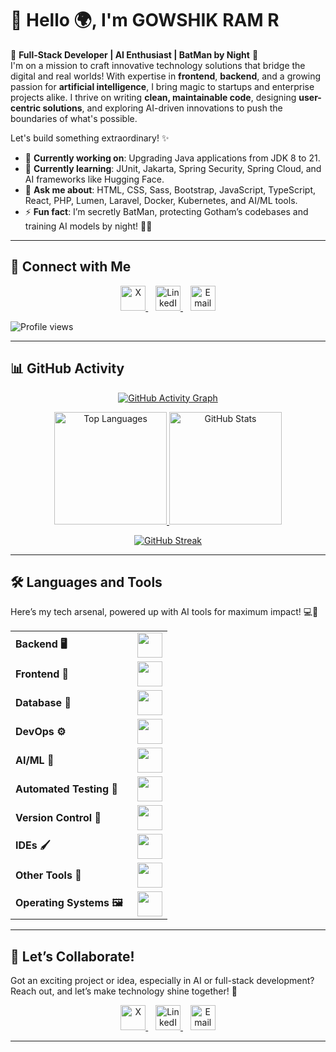 
<link rel="stylesheet" type="text/css" href="https://cdn.jsdelivr.net/gh/devicons/devicon@latest/devicon.min.css" />

# 👋 Hello 🌍, I'm GOWSHIK RAM R

🚀 **Full-Stack Developer | AI Enthusiast | BatMan by Night** 🦇  
I'm on a mission to craft innovative technology solutions that bridge the digital and real worlds! With expertise in **frontend**, **backend**, and a growing passion for **artificial intelligence**, I bring magic to startups and enterprise projects alike. I thrive on writing **clean, maintainable code**, designing **user-centric solutions**, and exploring AI-driven innovations to push the boundaries of what's possible.  

Let's build something extraordinary! ✨

- 🔭 **Currently working on**: Upgrading Java applications from JDK 8 to 21.  
- 🌱 **Currently learning**: JUnit, Jakarta, Spring Security, Spring Cloud, and AI frameworks like Hugging Face.  
- 💬 **Ask me about**: HTML, CSS, Sass, Bootstrap, JavaScript, TypeScript, React, PHP, Lumen, Laravel, Docker, Kubernetes, and AI/ML tools.  
- ⚡ **Fun fact**: I’m secretly BatMan, protecting Gotham’s codebases and training AI models by night! 🦸‍♂️  

---

## 📱 Connect with Me  
<p align="center">  
  <a href="https://x.com/Gowshikr04Ram" target="_blank" rel="noopener noreferrer">
    <img src="https://skillicons.dev/icons?i=twitter" height="40" alt="X" />
  </a>&nbsp;&nbsp;
  <a href="https://www.linkedin.com/in/gowshik-ram-r/" target="_blank" rel="noopener noreferrer">
    <img src="https://cdn.jsdelivr.net/gh/devicons/devicon@latest/icons/linkedin/linkedin-original.svg" height="40" alt="LinkedIn" />
  </a>&nbsp;&nbsp;
  <a href="mailto:gowshikram2004@gmail.com" target="_blank" rel="noopener noreferrer">
    <img src="https://cdn.jsdelivr.net/gh/devicons/devicon@latest/icons/google/google-plain.svg" height="40" alt="Email" />
  </a>
</p>

<p align="left">  
  <img src="https://komarev.com/ghpvc/?username=mysticaven&label=Profile%20Views&color=0e75b6&style=flat" alt="Profile views" />
</p>

---

## 📊 GitHub Activity  
<p align="center">  
  <a href="https://github.com/mysticaven">
    <img src="https://github-readme-activity-graph.vercel.app/graph?username=mysticaven&bg_color=100f0f&color=4c5e9e&line=4c569e&point=403e41&area=true&hide_border=true" alt="GitHub Activity Graph" />
  </a>
</p>

<div align="center">  
  <a href="https://github.com/mysticaven">
    <img height="180em" src="https://github-readme-stats.vercel.app/api/top-langs?username=mysticaven&show_icons=true&locale=en&layout=compact&theme=tokyonight" alt="Top Languages" />
    <img height="180em" src="https://github-readme-stats.vercel.app/api?username=mysticaven&show_icons=true&locale=en&layout=compact&theme=tokyonight" alt="GitHub Stats" />
  </a>  
</div>

<p align="center">  
  <a href="https://github.com/mysticaven">
    <img src="https://github-readme-streak-stats.herokuapp.com/?user=mysticaven&theme=tokyonight" alt="GitHub Streak" />
  </a>
</p>

---

## 🛠️ Languages and Tools  
Here’s my tech arsenal, powered up with AI tools for maximum impact! 💻🤖

<table align="center">
  <tr>
    <td style="font-weight: bold; padding-right: 15px; vertical-align: middle;">Backend 🖥️</td>
    <td><img height="40" src="https://skillicons.dev/icons?i=java,javascript,python,spring,maven,hibernate,nodejs,fastapi,flask,express,nginx,vite" /></td>
  </tr>
  <tr>
    <td style="font-weight: bold; padding-right: 15px; vertical-align: middle;">Frontend 🎨</td>
    <td><img height="40" src="https://skillicons.dev/icons?i=vue,vuetify,react,bootstrap,html,css,sass,js,ts,figma" /></td>
  </tr>
  <tr>
    <td style="font-weight: bold; padding-right: 15px; vertical-align: middle;">Database 💾</td>
    <td><img height="40" src="https://skillicons.dev/icons?i=mysql,postgresql,mongodb,elasticsearch" /></td>
  </tr>
  <tr>
    <td style="font-weight: bold; padding-right: 15px; vertical-align: middle;">DevOps ⚙️</td>
    <td><img height="40" src="https://skillicons.dev/icons?i=docker,kubernetes,aws,terraform,jenkins" /></td>
  </tr>
  <tr>
    <td style="font-weight: bold; padding-right: 15px; vertical-align: middle;">AI/ML 🤖</td>
    <td><img height="40" src="https://skillicons.dev/icons?i=pytorch,tensorflow,huggingface" /></td>
  </tr>
  <tr>
    <td style="font-weight: bold; padding-right: 15px; vertical-align: middle;">Automated Testing 🧪</td>
    <td><img height="40" src="https://skillicons.dev/icons?i=selenium,jest,pytest,phpunit" /></td>
  </tr>
  <tr>
    <td style="font-weight: bold; padding-right: 15px; vertical-align: middle;">Version Control 📜</td>
    <td><img height="40" src="https://skillicons.dev/icons?i=git,github,gitlab,bitbucket" /></td>
  </tr>
  <tr>
    <td style="font-weight: bold; padding-right: 15px; vertical-align: middle;">IDEs 🖌️</td>
    <td><img height="40" src="https://skillicons.dev/icons?i=vscode,phpstorm,eclipse,visualstudio,webstorm,sublime" /></td>
  </tr>
  <tr>
    <td style="font-weight: bold; padding-right: 15px; vertical-align: middle;">Other Tools 🔧</td>
    <td><img height="40" src="https://skillicons.dev/icons?i=mqtt,grafana,bash" /></td>
  </tr>
  <tr>
    <td style="font-weight: bold; padding-right: 15px; vertical-align: middle;">Operating Systems 🖼️</td>
    <td><img height="40" src="https://skillicons.dev/icons?i=windows,ubuntu,debian,alpine" /></td>
  </tr>
</table>

---

## 🌟 Let’s Collaborate!  
Got an exciting project or idea, especially in AI or full-stack development? Reach out, and let’s make technology shine together! 🚀  
<p align="center">
  <a href="https://x.com/Gowshikr04Ram" target="_blank" rel="noopener noreferrer">
    <img src="https://skillicons.dev/icons?i=twitter" height="40" alt="X" />
  </a>&nbsp;&nbsp;
  <a href="https://www.linkedin.com/in/gowshik-ram-r/" target="_blank" rel="noopener noreferrer">
    <img src="https://cdn.jsdelivr.net/gh/devicons/devicon@latest/icons/linkedin/linkedin-original.svg" height="40" alt="LinkedIn" />
  </a>&nbsp;&nbsp;
  <a href="mailto:gowshikram2004@gmail.com" target="_blank" rel="noopener noreferrer">
    <img src="https://cdn.jsdelivr.net/gh/devicons/devicon@latest/icons/google/google-plain.svg" height="40" alt="Email" />
  </a>
</p>

---
